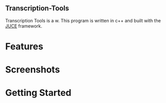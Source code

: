 ## Transcription-Tools

Transcription Tools is a w. This program is written in c++ and built with the [JUCE](https://juce.com/) framework.

# Features

# Screenshots

# Getting Started


